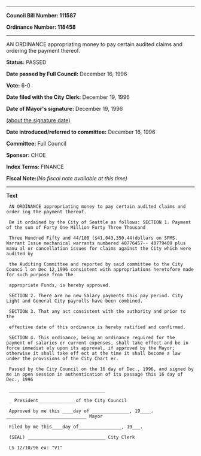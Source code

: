 

********

**Council Bill Number: 111587**
   
**Ordinance Number: 118458**
********

 AN ORDINANCE appropriating money to pay certain audited claims and ordering the payment thereof.

**Status:** PASSED
   
**Date passed by Full Council:** December 16, 1996
   
**Vote:** 6-0
   
**Date filed with the City Clerk:** December 19, 1996
   
**Date of Mayor's signature:** December 19, 1996
   
[(about the signature date)](/~public/approvaldate.htm)
   
   
   
**Date introduced/referred to committee:** December 16, 1996
   
**Committee:** Full Council
   
**Sponsor:** CHOE
   
   
**Index Terms:** FINANCE

**Fiscal Note:**_(No fiscal note available at this time)_

********

**Text**
   
```
 AN ORDINANCE appropriating money to pay certain audited claims and order ing the payment thereof.

 Be it ordained by the City of Seattle as follows: SECTION 1. Payment of the sum of Forty One Million Forty Three Thousand

 Three Hundred Fifty and 44/100 ($41,043,350.44)dollars on SFMS. Warrant Issue mechanical warrants numbered 40776457-- 40779409 plus manu al or cancellation issues for claims against the City which were audited by

 the Auditing Committee and reported by said committee to the City Counci l on Dec 12,1996 consistent with appropriations heretofore made for such purpose from the

 appropriate Funds, is hereby approved.

 SECTION 2. There are no new Salary payments this pay period. City Light and General City payrolls have been combined.

 SECTION 3. That any act consistent with the authority and prior to the

 effective date of this ordinance is hereby ratified and confirmed.

 SECTION 4. This ordinance, being an ordinance required for the payment of salaries or current expenses, shall take effect and be in force immediat ely upon its approval, if approved by the Mayor; otherwise it shall take eff ect at the time it shall become a law under the provisions of the City Chart er.

 Passed by the City Council on the 16 day of Dec., 1996, and signed by me in open session in authentication of its passage this 16 day of Dec., 1996

 ____________________________________

 _ President______________of the City Council

 Approved by me this ____day of ______________, 19____. ______________________________ Mayor

 Filed by me this____day of________________, 19___.

 (SEAL) _____________________________ City Clerk

 LS 12/10/96 ex: "V1"

```
